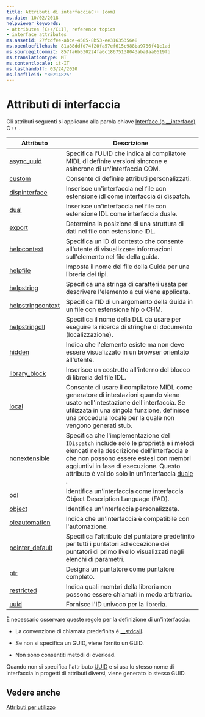 ```yaml
---
title: Attributi di interfacciaC++ (com)
ms.date: 10/02/2018
helpviewer_keywords:
- attributes [C++/CLI], reference topics
- interface attributes
ms.assetid: 27fcdfee-abce-4585-8b53-ee31635356e8
ms.openlocfilehash: 81a88ddfd74f20fa57ef615c988ba9786f41c1ad
ms.sourcegitcommit: 857fa6b530224fa6c18675138043aba9aa0619fb
ms.translationtype: MT
ms.contentlocale: it-IT
ms.lasthandoff: 03/24/2020
ms.locfileid: "80214825"
---
```

# <a name="interface-attributes"></a>Attributi di interfaccia

Gli attributi seguenti si applicano alla parola chiave [Interface (o __interface)](../../cpp/interface.md) C++ .

|Attributo|Descrizione|
|---------------|-----------------|
|[async_uuid](async-uuid.md)|Specifica l'UUID che indica al compilatore MIDL di definire versioni sincrone e asincrone di un'interfaccia COM.|
|[custom](custom-cpp.md)|Consente di definire attributi personalizzati.|
|[dispinterface](dispinterface.md)|Inserisce un'interfaccia nel file con estensione idl come interfaccia di dispatch.|
|[dual](dual.md)|Inserisce un'interfaccia nel file con estensione IDL come interfaccia duale.|
|[export](export.md)|Determina la posizione di una struttura di dati nel file con estensione IDL.|
|[helpcontext](helpcontext.md)|Specifica un ID di contesto che consente all'utente di visualizzare informazioni sull'elemento nel file della guida.|
|[helpfile](helpfile.md)|Imposta il nome del file della Guida per una libreria dei tipi.|
|[helpstring](helpstring.md)|Specifica una stringa di caratteri usata per descrivere l'elemento a cui viene applicata.|
|[helpstringcontext](helpstringcontext.md)|Specifica l'ID di un argomento della Guida in un file con estensione hlp o CHM.|
|[helpstringdll](helpstringdll.md)|Specifica il nome della DLL da usare per eseguire la ricerca di stringhe di documento (localizzazione).|
|[hidden](hidden.md)|Indica che l'elemento esiste ma non deve essere visualizzato in un browser orientato all'utente.|
|[library_block](library-block.md)|Inserisce un costrutto all'interno del blocco di libreria del file IDL.|
|[local](local-cpp.md)|Consente di usare il compilatore MIDL come generatore di intestazioni quando viene usato nell'intestazione dell'interfaccia. Se utilizzata in una singola funzione, definisce una procedura locale per la quale non vengono generati stub.|
|[nonextensible](nonextensible.md)|Specifica che l'implementazione del `IDispatch` include solo le proprietà e i metodi elencati nella descrizione dell'interfaccia e che non possono essere estesi con membri aggiuntivi in fase di esecuzione. Questo attributo è valido solo in un'interfaccia [duale](dual.md) .|
|[odl](odl.md)|Identifica un'interfaccia come interfaccia Object Description Language (FAD).|
|[object](object-cpp.md)|Identifica un'interfaccia personalizzata.|
|[oleautomation](oleautomation.md)|Indica che un'interfaccia è compatibile con l'automazione.|
|[pointer_default](pointer-default.md)|Specifica l'attributo del puntatore predefinito per tutti i puntatori ad eccezione dei puntatori di primo livello visualizzati negli elenchi di parametri.|
|[ptr](ptr.md)|Designa un puntatore come puntatore completo.|
|[restricted](restricted.md)|Indica quali membri della libreria non possono essere chiamati in modo arbitrario.|
|[uuid](uuid-cpp-attributes.md)|Fornisce l'ID univoco per la libreria.|

È necessario osservare queste regole per la definizione di un'interfaccia:

- La convenzione di chiamata predefinita è [__stdcall](../../cpp/stdcall.md).

- Se non si specifica un GUID, viene fornito un GUID.

- Non sono consentiti metodi di overload.

Quando non si specifica l'attributo [UUID](uuid-cpp-attributes.md) e si usa lo stesso nome di interfaccia in progetti di attributi diversi, viene generato lo stesso GUID.

## <a name="see-also"></a>Vedere anche

[Attributi per utilizzo](attributes-by-usage.md)
